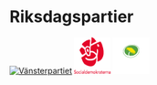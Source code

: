 # Riksdagspartier

[![Vänsterpartiet](https://upload.wikimedia.org/wikipedia/commons/thumb/0/00/V%C3%A4nsterpartiet_logo.svg/64px-V%C3%A4nsterpartiet_logo.svg.png)](vänsterpartiet)
[<img src="img/socialdemokraterna_logotyp_staende_positiv_RGB.png" width="64" height="64">](s)
[<img src="img/MP_logo_centrerad_vit_RGB.png" width="64" height="64">](mp)
